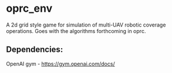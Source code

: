 # oprc_env
A 2d grid style game for simulation of multi-UAV robotic coverage operations. Goes with the algorithms forthcoming in oprc.

## Dependencies:
OpenAI gym - https://gym.openai.com/docs/
